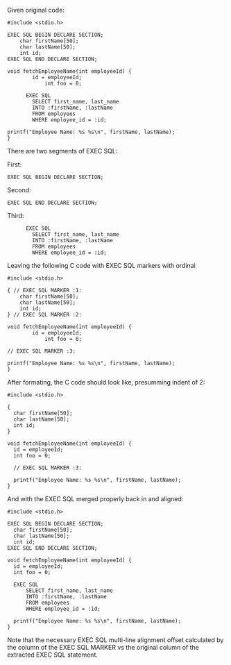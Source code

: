 Given original code:

```
#include <stdio.h>

EXEC SQL BEGIN DECLARE SECTION;
    char firstName[50];
    char lastName[50];
    int id;
EXEC SQL END DECLARE SECTION;

void fetchEmployeeName(int employeeId) {
        id = employeeId;
            int foo = 0;

      EXEC SQL
        SELECT first_name, last_name
        INTO :firstName, :lastName
        FROM employees
        WHERE employee_id = :id;

printf("Employee Name: %s %s\n", firstName, lastName);
}
```
There are two segments of EXEC SQL:

First:

```
EXEC SQL BEGIN DECLARE SECTION;
```

Second:

```
EXEC SQL END DECLARE SECTION;
```

Third:

```
      EXEC SQL
        SELECT first_name, last_name
        INTO :firstName, :lastName
        FROM employees
        WHERE employee_id = :id;
```

Leaving the following C code with EXEC SQL markers with ordinal

```
#include <stdio.h>

{ // EXEC SQL MARKER :1:
    char firstName[50];
    char lastName[50];
    int id;
} // EXEC SQL MARKER :2:

void fetchEmployeeName(int employeeId) {
        id = employeeId;
            int foo = 0;

// EXEC SQL MARKER :3:

printf("Employee Name: %s %s\n", firstName, lastName);
}
```

After formating, the C code should look like, presumming indent of 2:
```
#include <stdio.h>

{
  char firstName[50];
  char lastName[50];
  int id;
}

void fetchEmployeeName(int employeeId) {
  id = employeeId;
  int foo = 0;

  // EXEC SQL MARKER :3:

  printf("Employee Name: %s %s\n", firstName, lastName);
}
```

And with the EXEC SQL merged properly back in and aligned:
```
#include <stdio.h>

EXEC SQL BEGIN DECLARE SECTION;
  char firstName[50];
  char lastName[50];
  int id;
EXEC SQL END DECLARE SECTION;

void fetchEmployeeName(int employeeId) {
  id = employeeId;
  int foo = 0;

  EXEC SQL
      SELECT first_name, last_name
      INTO :firstName, :lastName
      FROM employees
      WHERE employee_id = :id;

  printf("Employee Name: %s %s\n", firstName, lastName);
}
```

Note that the necessary EXEC SQL multi-line alignment offset
calculated by the column of the EXEC SQL MARKER vs
the original column of the extracted EXEC SQL statement.
